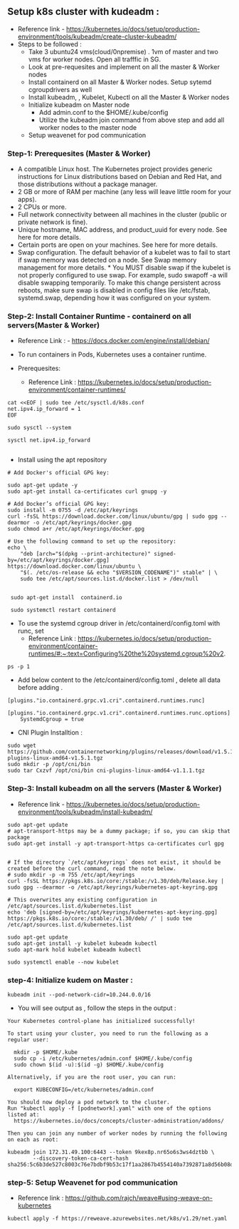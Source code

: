 ##  Setup k8s cluster with kudeadm :
* Reference link - https://kubernetes.io/docs/setup/production-environment/tools/kubeadm/create-cluster-kubeadm/
* Steps to be followed :
    * Take 3 ubuntu24 vms(cloud/0npremise) . 1vm of master and two vms for worker nodes. Open all trafffic in SG.
    * Look at pre-requesites and implement on all the master & Worker nodes
    * Install containerd on all Master & Worker nodes. Setup sytemd cgroupdrivers as well
    * Install kubeadm, , Kubelet, Kubectl on all the Master & Worker nodes
    * Initialize kubeadm on Master node
        * Add admin.conf to the $HOME/.kube/config
        * Utilize the kubeadm join command from above step and add all worker nodes to the master node 
    * Setup weavenet for pod communication



### Step-1: Prerequesites (Master & Worker)
* A compatible Linux host. The Kubernetes project provides generic instructions for Linux distributions based on Debian and Red Hat, and those distributions without a package manager.
* 2 GB or more of RAM per machine (any less will leave little room for your apps).
* 2 CPUs or more.
* Full network connectivity between all machines in the cluster (public or private network is fine).
* Unique hostname, MAC address, and product_uuid for every node. See here for more details.
* Certain ports are open on your machines. See here for more details.
* Swap configuration. The default behavior of a kubelet was to fail to start if swap memory was detected on a node. See Swap memory management for more details.
        * You MUST disable swap if the kubelet is not properly configured to use swap. For example, sudo swapoff -a will disable swapping temporarily. To make this change persistent across reboots, make sure swap is disabled in config files like /etc/fstab, systemd.swap, depending how it was configured on your system.


### Step-2: Install Container Runtime - containerd on all servers(Master & Worker)
* Reference Link : - https://docs.docker.com/engine/install/debian/
* To run containers in Pods, Kubernetes uses a container runtime. 

* Prerequesites:
    * Reference Link : https://kubernetes.io/docs/setup/production-environment/container-runtimes/
```
cat <<EOF | sudo tee /etc/sysctl.d/k8s.conf
net.ipv4.ip_forward = 1
EOF

sudo sysctl --system

sysctl net.ipv4.ip_forward


```

* Install using the apt repository

```
# Add Docker's official GPG key:

sudo apt-get update -y 
sudo apt-get install ca-certificates curl gnupg -y

# Add Docker’s official GPG key:
sudo install -m 0755 -d /etc/apt/keyrings
curl -fsSL https://download.docker.com/linux/ubuntu/gpg | sudo gpg --dearmor -o /etc/apt/keyrings/docker.gpg
sudo chmod a+r /etc/apt/keyrings/docker.gpg

# Use the following command to set up the repository:
echo \
    "deb [arch="$(dpkg --print-architecture)" signed-by=/etc/apt/keyrings/docker.gpg] https://download.docker.com/linux/ubuntu \
    "$(. /etc/os-release && echo "$VERSION_CODENAME")" stable" | \
    sudo tee /etc/apt/sources.list.d/docker.list > /dev/null


 sudo apt-get install  containerd.io 

 sudo systemctl restart containerd
```

* To use the systemd cgroup driver in /etc/containerd/config.toml with runc, set
    * Reference Link : https://kubernetes.io/docs/setup/production-environment/container-runtimes/#:~:text=Configuring%20the%20systemd,cgroup%20v2.

```
ps -p 1 
```
* Add below content to the /etc/containerd/config.toml , delete all data before adding .
```
[plugins."io.containerd.grpc.v1.cri".containerd.runtimes.runc]
  [plugins."io.containerd.grpc.v1.cri".containerd.runtimes.runc.options]
    SystemdCgroup = true
```
* CNI Plugin Installtion :

```
sudo wget https://github.com/containernetworking/plugins/releases/download/v1.5.1/cni-plugins-linux-amd64-v1.5.1.tgz 
sudo mkdir -p /opt/cni/bin
sudo tar Cxzvf /opt/cni/bin cni-plugins-linux-amd64-v1.1.1.tgz
```

### Step-3: Install kubeadm on all the servers (Master & Worker)
* Reference link - https://kubernetes.io/docs/setup/production-environment/tools/kubeadm/install-kubeadm/

```
sudo apt-get update
# apt-transport-https may be a dummy package; if so, you can skip that package
sudo apt-get install -y apt-transport-https ca-certificates curl gpg


# If the directory `/etc/apt/keyrings` does not exist, it should be created before the curl command, read the note below.
# sudo mkdir -p -m 755 /etc/apt/keyrings
curl -fsSL https://pkgs.k8s.io/core:/stable:/v1.30/deb/Release.key | sudo gpg --dearmor -o /etc/apt/keyrings/kubernetes-apt-keyring.gpg

# This overwrites any existing configuration in /etc/apt/sources.list.d/kubernetes.list
echo 'deb [signed-by=/etc/apt/keyrings/kubernetes-apt-keyring.gpg] https://pkgs.k8s.io/core:/stable:/v1.30/deb/ /' | sudo tee /etc/apt/sources.list.d/kubernetes.list

sudo apt-get update
sudo apt-get install -y kubelet kubeadm kubectl
sudo apt-mark hold kubelet kubeadm kubectl

sudo systemctl enable --now kubelet

```

### step-4: Initialize kudem on Master :


```
kubeadm init --pod-network-cidr=10.244.0.0/16
```

* You will see output as , follow the steps in the output :

```
Your Kubernetes control-plane has initialized successfully!

To start using your cluster, you need to run the following as a regular user:

  mkdir -p $HOME/.kube
  sudo cp -i /etc/kubernetes/admin.conf $HOME/.kube/config
  sudo chown $(id -u):$(id -g) $HOME/.kube/config

Alternatively, if you are the root user, you can run:

  export KUBECONFIG=/etc/kubernetes/admin.conf

You should now deploy a pod network to the cluster.
Run "kubectl apply -f [podnetwork].yaml" with one of the options listed at:
  https://kubernetes.io/docs/concepts/cluster-administration/addons/

Then you can join any number of worker nodes by running the following on each as root:

kubeadm join 172.31.49.100:6443 --token 9kex8p.nr65o6s3ws4dztbb \
        --discovery-token-ca-cert-hash sha256:5c6b3de527c8003c76e7bdbf9b53c17f1aa2867b4554140a7392871a8d56b08d

```

### step-5: Setup Weavenet for pod communication
* Reference link : https://github.com/rajch/weave#using-weave-on-kubernetes

```
kubectl apply -f https://reweave.azurewebsites.net/k8s/v1.29/net.yaml

```


